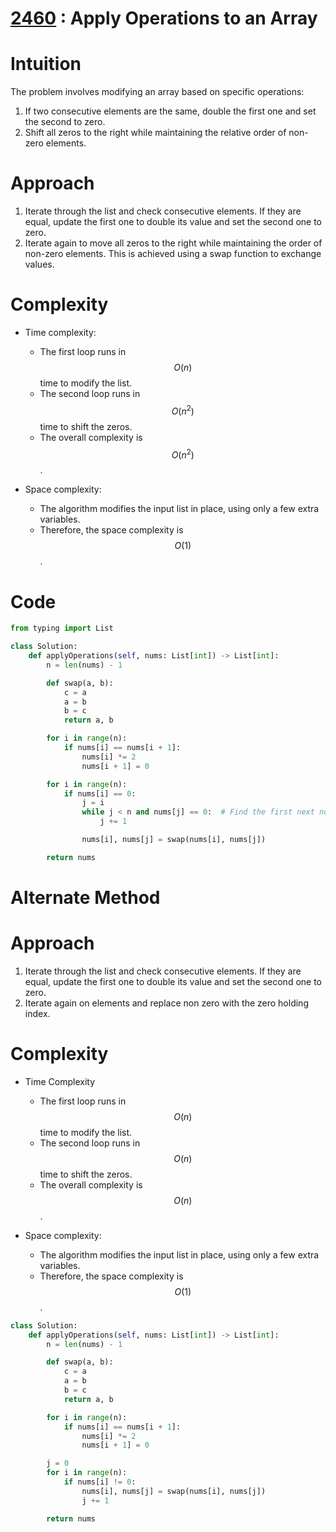 <h1 ><a href = "https://leetcode.com/problems/apply-operations-to-an-array/description/">2460</a> : Apply Operations to an Array </h1>

# Intuition

The problem involves modifying an array based on specific operations:

1. If two consecutive elements are the same, double the first one and set the second to zero.
2. Shift all zeros to the right while maintaining the relative order of non-zero elements.

# Approach

1. Iterate through the list and check consecutive elements. If they are equal, update the first one to double its value and set the second one to zero.
2. Iterate again to move all zeros to the right while maintaining the order of non-zero elements. This is achieved using a swap function to exchange values.

# Complexity

-   Time complexity:

    -   The first loop runs in $$O(n)$$ time to modify the list.
    -   The second loop runs in $$O(n^2)$$ time to shift the zeros.
    -   The overall complexity is $$O(n^2)$$.

-   Space complexity:
    -   The algorithm modifies the input list in place, using only a few extra variables.
    -   Therefore, the space complexity is $$O(1)$$.

# Code

```python
from typing import List

class Solution:
    def applyOperations(self, nums: List[int]) -> List[int]:
        n = len(nums) - 1

        def swap(a, b):
            c = a
            a = b
            b = c
            return a, b

        for i in range(n):
            if nums[i] == nums[i + 1]:
                nums[i] *= 2
                nums[i + 1] = 0

        for i in range(n):
            if nums[i] == 0:
                j = i
                while j < n and nums[j] == 0:  # Find the first next non-zero element
                    j += 1

                nums[i], nums[j] = swap(nums[i], nums[j])

        return nums
```

# Alternate Method

# Approach

1. Iterate through the list and check consecutive elements. If they are equal, update the first one to double its value and set the second one to zero.
2. Iterate again on elements and replace non zero with the zero holding index.

# Complexity

-   Time Complexity

    -   The first loop runs in $$O(n)$$ time to modify the list.
    -   The second loop runs in $$O(n)$$ time to shift the zeros.
    -   The overall complexity is $$O(n)$$.

-   Space complexity:
    -   The algorithm modifies the input list in place, using only a few extra variables.
    -   Therefore, the space complexity is $$O(1)$$.

```python
class Solution:
    def applyOperations(self, nums: List[int]) -> List[int]:
        n = len(nums) - 1

        def swap(a, b):
            c = a
            a = b
            b = c
            return a, b

        for i in range(n):
            if nums[i] == nums[i + 1]:
                nums[i] *= 2
                nums[i + 1] = 0

        j = 0
        for i in range(n):
            if nums[i] != 0:
                nums[i], nums[j] = swap(nums[i], nums[j])
                j += 1

        return nums
```

